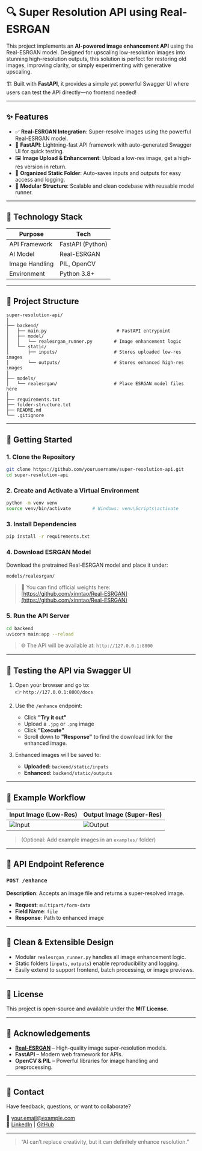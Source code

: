 # 🔍 Super Resolution API using Real-ESRGAN

This project implements an **AI-powered image enhancement API** using the Real-ESRGAN model. Designed for upscaling low-resolution images into stunning high-resolution outputs, this solution is perfect for restoring old images, improving clarity, or simply experimenting with generative upscaling.

🏗️ Built with **FastAPI**, it provides a simple yet powerful Swagger UI where users can test the API directly—no frontend needed!

---

## ✨ Features

- ✅ **Real-ESRGAN Integration**: Super-resolve images using the powerful Real-ESRGAN model.
- 🚀 **FastAPI**: Lightning-fast API framework with auto-generated Swagger UI for quick testing.
- 🖼️ **Image Upload & Enhancement**: Upload a low-res image, get a high-res version in return.
- 📁 **Organized Static Folder**: Auto-saves inputs and outputs for easy access and logging.
- 📂 **Modular Structure**: Scalable and clean codebase with reusable model runner.

---

## 🧠 Technology Stack

| Purpose        | Tech             |
| -------------- | ---------------- |
| API Framework  | FastAPI (Python) |
| AI Model       | Real-ESRGAN      |
| Image Handling | PIL, OpenCV      |
| Environment    | Python 3.8+      |

---

## 📁 Project Structure

```
super-resolution-api/
│
├── backend/
│   ├── main.py                          # FastAPI entrypoint
│   ├── model/
│   │   └── realesrgan_runner.py        # Image enhancement logic
│   └── static/
│       ├── inputs/                     # Stores uploaded low-res images
│       └── outputs/                    # Stores enhanced high-res images
│
├── models/
│   └── realesrgan/                     # Place ESRGAN model files here
│
├── requirements.txt
├── folder-structure.txt
├── README.md
└── .gitignore
```

---

## 🚀 Getting Started

### 1. Clone the Repository

```bash
git clone https://github.com/yourusername/super-resolution-api.git
cd super-resolution-api
```

### 2. Create and Activate a Virtual Environment

```bash
python -m venv venv
source venv/bin/activate        # Windows: venv\Scripts\activate
```

### 3. Install Dependencies

```bash
pip install -r requirements.txt
```

### 4. Download ESRGAN Model

Download the pretrained Real-ESRGAN model and place it under:

```
models/realesrgan/
```

> 📌 You can find official weights here:  
> [https://github.com/xinntao/Real-ESRGAN](https://github.com/xinntao/Real-ESRGAN)

### 5. Run the API Server

```bash
cd backend
uvicorn main:app --reload
```

> 🌐 The API will be available at: `http://127.0.0.1:8000`

---

## 🧪 Testing the API via Swagger UI

1. Open your browser and go to:  
   👉 `http://127.0.0.1:8000/docs`

2. Use the `/enhance` endpoint:

   - Click **"Try it out"**
   - Upload a `.jpg` or `.png` image
   - Click **"Execute"**
   - Scroll down to **"Response"** to find the download link for the enhanced image.

3. Enhanced images will be saved to:
   - **Uploaded:** `backend/static/inputs`
   - **Enhanced:** `backend/static/outputs`

---

## 📸 Example Workflow

| Input Image (Low-Res)          | Output Image (Super-Res)         |
| ------------------------------ | -------------------------------- |
| ![Input](./examples/input.jpg) | ![Output](./examples/output.jpg) |

> (Optional: Add example images in an `examples/` folder)

---

## 📌 API Endpoint Reference

### `POST /enhance`

**Description**: Accepts an image file and returns a super-resolved image.

- **Request**: `multipart/form-data`
- **Field Name**: `file`
- **Response**: Path to enhanced image

---

## 🧼 Clean & Extensible Design

- Modular `realesrgan_runner.py` handles all image enhancement logic.
- Static folders (`inputs`, `outputs`) enable reproducibility and logging.
- Easily extend to support frontend, batch processing, or image previews.

---

## 📜 License

This project is open-source and available under the **MIT License**.

---

## 🤝 Acknowledgements

- **[Real-ESRGAN](https://github.com/xinntao/Real-ESRGAN)** – High-quality image super-resolution models.
- **FastAPI** – Modern web framework for APIs.
- **OpenCV & PIL** – Powerful libraries for image handling and preprocessing.

---

## 💬 Contact

Have feedback, questions, or want to collaborate?

📧 [your.email@example.com](mailto:your.email@example.com)  
🔗 [LinkedIn](https://www.linkedin.com/) | [GitHub](https://github.com/)

---

> “AI can’t replace creativity, but it can definitely enhance resolution.”

